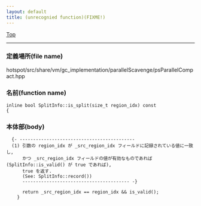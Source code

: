 ```yaml
---
layout: default
title: (unrecognied function)(FIXME!)
---
```

[Top](../index.html)

--- 
### 定義場所(file name)
hotspot/src/share/vm/gc_implementation/parallelScavenge/psParallelCompact.hpp

### 名前(function name)
```
inline bool SplitInfo::is_split(size_t region_idx) const
{
```

### 本体部(body)
```
  {- -------------------------------------------
  (1) 引数の region_idx が _src_region_idx フィールドに記録されている値に一致し, 
      かつ _src_region_idx フィールドの値が有効なものであれば (SplitInfo::is_valid() が true であれば), 
      true を返す.
      (See: SplitInfo::record())
      ---------------------------------------- -}

	  return _src_region_idx == region_idx && is_valid();
	}
	
```



